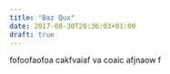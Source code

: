 ```yaml
---
title: "Baz Qux"
date: 2017-08-30T20:36:03+01:00
draft: true
---
```


fofoofaofoa cakfvaiaf va coaic afjnaow f
